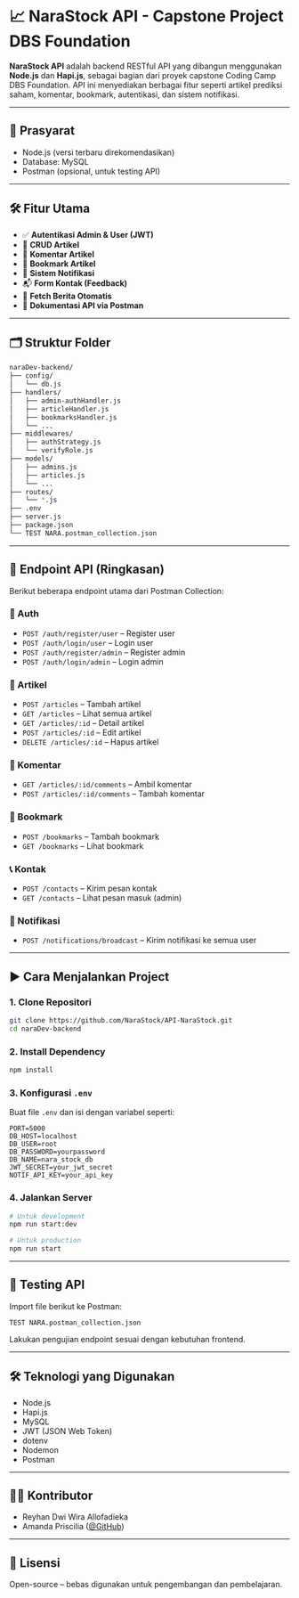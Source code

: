 
# 📈 NaraStock API - Capstone Project DBS Foundation

**NaraStock API** adalah backend RESTful API yang dibangun menggunakan **Node.js** dan **Hapi.js**, sebagai bagian dari proyek capstone Coding Camp DBS Foundation. API ini menyediakan berbagai fitur seperti artikel prediksi saham, komentar, bookmark, autentikasi, dan sistem notifikasi.

---

## 🚀 Prasyarat

- Node.js (versi terbaru direkomendasikan)
- Database: MySQL
- Postman (opsional, untuk testing API)

---

## 🛠️ Fitur Utama

- ✅ **Autentikasi Admin & User (JWT)**
- 📝 **CRUD Artikel**
- 💬 **Komentar Artikel**
- 📌 **Bookmark Artikel**
- 🔔 **Sistem Notifikasi**
- 📬 **Form Kontak (Feedback)**
- 📰 **Fetch Berita Otomatis**
- 🧪 **Dokumentasi API via Postman**

---

## 🗂️ Struktur Folder

```bash
naraDev-backend/
├── config/
│   └── db.js
├── handlers/
│   ├── admin-authHandler.js
│   ├── articleHandler.js
│   ├── bookmarksHandler.js
│   └── ...
├── middlewares/
│   ├── authStrategy.js
│   └── verifyRole.js
├── models/
│   ├── admins.js
│   ├── articles.js
│   └── ...
├── routes/
│   └── *.js
├── .env
├── server.js
├── package.json
└── TEST NARA.postman_collection.json
```

---

## 📌 Endpoint API (Ringkasan)

Berikut beberapa endpoint utama dari Postman Collection:

### 🔐 Auth
- `POST /auth/register/user` – Register user
- `POST /auth/login/user` – Login user
- `POST /auth/register/admin` – Register admin
- `POST /auth/login/admin` – Login admin

### 📄 Artikel
- `POST /articles` – Tambah artikel
- `GET /articles` – Lihat semua artikel
- `GET /articles/:id` – Detail artikel
- `POST /articles/:id` – Edit artikel
- `DELETE /articles/:id` – Hapus artikel

### 💬 Komentar
- `GET /articles/:id/comments` – Ambil komentar
- `POST /articles/:id/comments` – Tambah komentar

### 📌 Bookmark
- `POST /bookmarks` – Tambah bookmark
- `GET /bookmarks` – Lihat bookmark

### 📞 Kontak
- `POST /contacts` – Kirim pesan kontak
- `GET /contacts` – Lihat pesan masuk (admin)

### 🔔 Notifikasi
- `POST /notifications/broadcast` – Kirim notifikasi ke semua user

---

## ▶️ Cara Menjalankan Project

### 1. Clone Repositori
```bash
git clone https://github.com/NaraStock/API-NaraStock.git
cd naraDev-backend
```

### 2. Install Dependency
```bash
npm install
```

### 3. Konfigurasi `.env`
Buat file `.env` dan isi dengan variabel seperti:
```env
PORT=5000
DB_HOST=localhost
DB_USER=root
DB_PASSWORD=yourpassword
DB_NAME=nara_stock_db
JWT_SECRET=your_jwt_secret
NOTIF_API_KEY=your_api_key
```

### 4. Jalankan Server
```bash
# Untuk development
npm run start:dev

# Untuk production
npm run start
```

---

## 🧪 Testing API

Import file berikut ke Postman:
```
TEST NARA.postman_collection.json
```

Lakukan pengujian endpoint sesuai dengan kebutuhan frontend.

---

## 🛠 Teknologi yang Digunakan

- Node.js
- Hapi.js
- MySQL
- JWT (JSON Web Token)
- dotenv
- Nodemon
- Postman

---

## 👨‍💻 Kontributor

- Reyhan Dwi Wira Allofadieka
- Amanda Priscilia ([@GitHub](https://github.com/orgs/NaraStock/people/AmandaPriscilia))

---

## 📄 Lisensi

Open-source – bebas digunakan untuk pengembangan dan pembelajaran.
